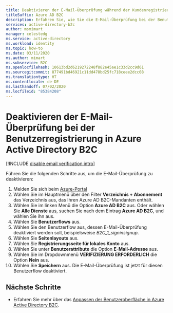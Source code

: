 ```yaml
---
title: Deaktivieren der E-Mail-Überprüfung während der Kundenregistrierung
titleSuffix: Azure AD B2C
description: Erfahren Sie, wie Sie die E-Mail-Überprüfung bei der Benutzerregistrierung in Azure Active Directory B2C deaktivieren.
services: active-directory-b2c
author: msmimart
manager: celestedg
ms.service: active-directory
ms.workload: identity
ms.topic: how-to
ms.date: 03/11/2020
ms.author: mimart
ms.subservice: B2C
ms.openlocfilehash: 10613bd2d6219272248f882e45ae1c33d2cc9d61
ms.sourcegitcommit: 877491bd46921c11dd478bd25fc718ceee2dcc08
ms.translationtype: HT
ms.contentlocale: de-DE
ms.lasthandoff: 07/02/2020
ms.locfileid: "85384208"
---
```

# <a name="disable-email-verification-during-customer-sign-up-in-azure-active-directory-b2c"></a>Deaktivieren der E-Mail-Überprüfung bei der Benutzerregistrierung in Azure Active Directory B2C

[!INCLUDE [disable email verification intro](../../includes/active-directory-b2c-disable-email-verification.md)]

Führen Sie die folgenden Schritte aus, um die E-Mail-Überprüfung zu deaktivieren:

1. Melden Sie sich beim [Azure-Portal](https://portal.azure.com)
1. Wählen Sie im Hauptmenü über den Filter **Verzeichnis + Abonnement** das Verzeichnis aus, das Ihren Azure AD B2C-Mandanten enthält.
1. Wählen Sie im linken Menü die Option **Azure AD B2C** aus. Oder wählen Sie **Alle Dienste** aus, suchen Sie nach dem Eintrag **Azure AD B2C**, und wählen Sie ihn aus.
1. Wählen Sie **Benutzerflows** aus.
1. Wählen Sie den Benutzerflow aus, dessen E-Mail-Überprüfung deaktiviert werden soll, beispielsweise *B2C_1_signinsignup*.
1. Wählen Sie **Seitenlayouts** aus.
1. Wählen Sie **Registrierungsseite für lokales Konto** aus.
1. Wählen Sie unter **Benutzerattribute** die Option **E-Mail-Adresse** aus.
1. Wählen Sie im Dropdownmenü **VERIFIZIERUNG ERFORDERLICH** die Option **Nein** aus.
1. Wählen Sie **Speichern** aus. Die E-Mail-Überprüfung ist jetzt für diesen Benutzerflow deaktiviert.

## <a name="next-steps"></a>Nächste Schritte

- Erfahren Sie mehr über das [Anpassen der Benutzeroberfläche in Azure Active Directory B2C](customize-ui-overview.md).

